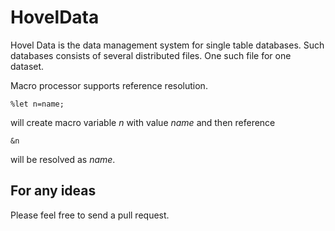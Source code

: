 # HovelData
Hovel Data is the data management system for single table databases. Such databases consists of several distributed files. One such file for one dataset.

Macro processor supports reference resolution.
```
%let n=name;
```
will create macro variable *n* with value *name*
and then reference
```
&n
```
will be resolved as *name*.

## For any ideas
Please feel free to send a pull request.